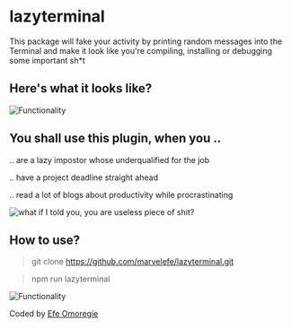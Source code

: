   
# lazyterminal

This package will fake your activity by printing random messages into the Terminal and make it look like you're compiling, installing or debugging some important sh*t


## Here's what it looks like?

![Functionality](https://storage.googleapis.com/ganar-images/avatars/Screen%20Recording%202021-11-06%20at%2016.51.04%20(1).gif)

   
  

## You shall use this plugin, when you ..

.. are a lazy impostor whose underqualified for the job

.. have a project deadline straight ahead

.. read a lot of blogs about productivity while procrastinating

  

![what if I told you, you are useless piece of shit?](https://memegenerator.net/img/instances/65829788.jpg)

  
  
  

## How to use?

  

> git clone https://github.com/marvelefe/lazyterminal.git

> npm run lazyterminal
  

![Functionality](https://rawgit.com/ondrek/bebusy.js/master/graphs/gollum.jpg)

  

Coded by  [Efe Omoregie](https://efe.ng)  